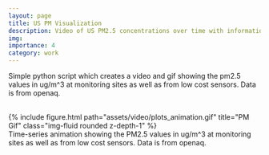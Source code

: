```yaml
---
layout: page
title: US PM Visualization
description: Video of US PM2.5 concentrations over time with information from OpenAQ
img:
importance: 4
category: work
---
```


Simple python script which creates a video and gif showing the pm2.5 values in ug/m^3 at monitoring sites as well as from low cost sensors. Data is from openaq.
<br><br>

<div class="row">
    <div class="col-sm mt-3 mt-md-0">
        {% include figure.html path="assets/video/plots_animation.gif" title="PM Gif" class="img-fluid rounded z-depth-1" %}
    </div>
</div>
<div class="caption">
    Time-series animation showing the PM2.5 values in ug/m^3 at monitoring sites as well as from low cost sensors. Data is from openaq.
</div>
